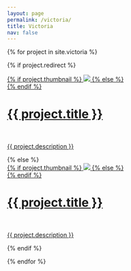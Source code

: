 ```yaml
---
layout: page
permalink: /victoria/
title: Victoria
nav: false
---
```


{% for project in site.victoria %}

{% if project.redirect %}
<div class="project">
    <div class="thumbnail">
        <a href="{{ project.redirect }}" target="_blank">
        {% if project.thumbnail %}
        <img class="thumbnail" src="{{ site.assets }}{{ project.thumbnail }}?nf_resize=smartcrop&w=250&h=250"/>
        {% else %}
        <div class="thumbnail blankbox"></div>
        {% endif %}
        <span>
            <h1>{{ project.title }}</h1>
            <br/>
            <p>{{ project.description }}</p>
        </span>
        </a>
    </div>
</div>
{% else %}

<div class="project"> 
    <div class="thumbnail">
        <a href="{{ site.baseurl }}{{ project.url }}">
        {% if project.thumbnail %}
        <img class="thumbnail" src="{{ site.assets }}{{ project.thumbnail }}?nf_resize=smartcrop&w=250&h=250"/>
        {% else %}
        <div class="thumbnail blankbox"></div>
        {% endif %}
        <span>
            <h1>{{ project.title }}</h1>
            <br/>
            <p>{{ project.description }}</p>
        </span>
        </a>
    </div>
</div>

{% endif %}

{% endfor %}
